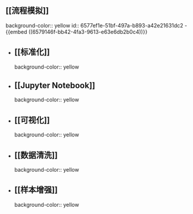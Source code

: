 ## [[流程模拟]]
background-color:: yellow
id:: 6577ef1e-51bf-497a-b893-a42e21631dc2
	- {{embed ((6579146f-bb42-4fa3-9613-e63e6db2b0c4))}}
- ## [[标准化]]
  background-color:: yellow
- ## [[Jupyter Notebook]]
  background-color:: yellow
- ## [[可视化]]
  background-color:: yellow
- ## [[数据清洗]]
  background-color:: yellow
- ## [[样本增强]]
  background-color:: yellow